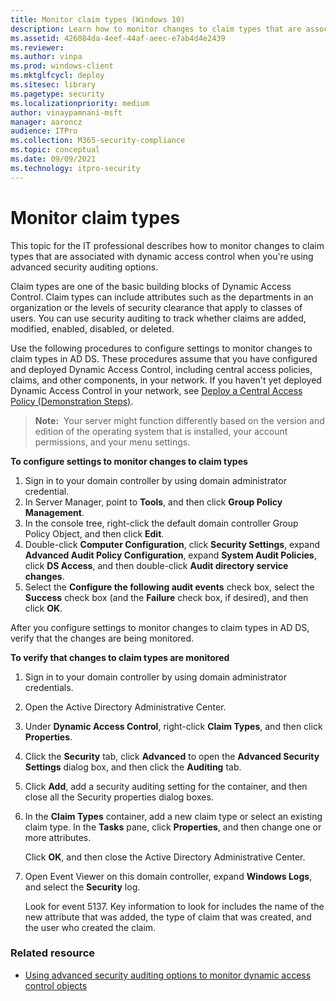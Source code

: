 ```yaml
---
title: Monitor claim types (Windows 10)
description: Learn how to monitor changes to claim types that are associated with dynamic access control when you're using advanced security auditing options.
ms.assetid: 426084da-4eef-44af-aeec-e7ab4d4e2439
ms.reviewer: 
ms.author: vinpa
ms.prod: windows-client
ms.mktglfcycl: deploy
ms.sitesec: library
ms.pagetype: security
ms.localizationpriority: medium
author: vinaypamnani-msft
manager: aaroncz
audience: ITPro
ms.collection: M365-security-compliance
ms.topic: conceptual
ms.date: 09/09/2021
ms.technology: itpro-security
---
```


# Monitor claim types


This topic for the IT professional describes how to monitor changes to claim types that are associated with dynamic access control when you're using advanced security auditing options.

Claim types are one of the basic building blocks of Dynamic Access Control. Claim types can include attributes such as the departments in an organization or the levels of security clearance that apply to classes of users. You can use security auditing to track whether claims are added, modified, enabled, disabled, or deleted.

Use the following procedures to configure settings to monitor changes to claim types in AD DS. These procedures assume that you have configured and deployed Dynamic Access Control, including central access policies, claims, and other components, in your network. If you haven't yet deployed Dynamic
Access Control in your network, see [Deploy a Central Access Policy (Demonstration Steps)](/windows-server/identity/solution-guides/deploy-a-central-access-policy--demonstration-steps-).

>**Note:**  Your server might function differently based on the version and edition of the operating system that is installed, your account permissions, and your menu settings.
 
**To configure settings to monitor changes to claim types**

1.  Sign in to your domain controller by using domain administrator credential.
2.  In Server Manager, point to **Tools**, and then click **Group Policy Management**.
3.  In the console tree, right-click the default domain controller Group Policy Object, and then click **Edit**.
4.  Double-click **Computer Configuration**, click **Security Settings**, expand **Advanced Audit Policy Configuration**, expand **System Audit Policies**, click **DS Access**, and then double-click **Audit directory service changes**.
5.  Select the **Configure the following audit events** check box, select the **Success** check box (and the **Failure** check box, if desired), and then click **OK**.

After you configure settings to monitor changes to claim types in AD DS, verify that the changes are being monitored.

**To verify that changes to claim types are monitored**

1.  Sign in to your domain controller by using domain administrator credentials.
2.  Open the Active Directory Administrative Center.
3.  Under **Dynamic Access Control**, right-click **Claim Types**, and then click **Properties**.
4.  Click the **Security** tab, click **Advanced** to open the **Advanced Security Settings** dialog box, and then click the **Auditing** tab.
5.  Click **Add**, add a security auditing setting for the container, and then close all the Security properties dialog boxes.
6.  In the **Claim Types** container, add a new claim type or select an existing claim type. In the **Tasks** pane, click **Properties**, and then change one or more attributes.

    Click **OK**, and then close the Active Directory Administrative Center.

7.  Open Event Viewer on this domain controller, expand **Windows Logs**, and select the **Security** log.

    Look for event 5137. Key information to look for includes the name of the new attribute that was added, the type of claim that was created, and the user who created the claim.

### Related resource

- [Using advanced security auditing options to monitor dynamic access control objects](using-advanced-security-auditing-options-to-monitor-dynamic-access-control-objects.md)